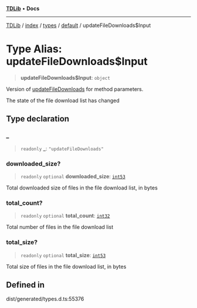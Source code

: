 [**TDLib**](../../../../../../README.md) • **Docs**

***

[TDLib](../../../../../../modules.md) / [index](../../../../../README.md) / [types](../../../README.md) / [default](../README.md) / updateFileDownloads$Input

# Type Alias: updateFileDownloads$Input

> **updateFileDownloads$Input**: `object`

Version of [updateFileDownloads](updateFileDownloads.md) for method parameters.

The state of the file download list has changed

## Type declaration

### \_

> `readonly` **\_**: `"updateFileDownloads"`

### downloaded\_size?

> `readonly` `optional` **downloaded\_size**: [`int53`](int53-1.md)

Total downloaded size of files in the file download list, in bytes

### total\_count?

> `readonly` `optional` **total\_count**: [`int32`](int32-1.md)

Total number of files in the file download list

### total\_size?

> `readonly` `optional` **total\_size**: [`int53`](int53-1.md)

Total size of files in the file download list, in bytes

## Defined in

dist/generated/types.d.ts:55376
